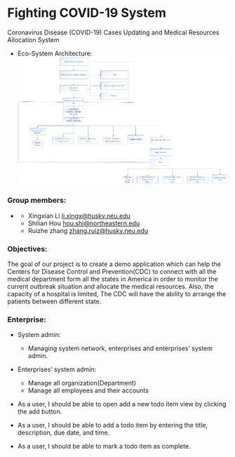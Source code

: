 # Fighting COVID-19 System
Coronavirus Disease (COVID-19) Cases Updating and Medical Resources Allocation System

- Eco-System Architecture:
![image](https://github.com/Houshilian/Fighting-COVID-19-System/blob/main/Architecture.png)
### Group members: 
- * Xingxian Li   li.xingx@husky.neu.edu
  * Shilian Hou   hou.shi@northeastern.edu
  * Ruizhe zhang  zhang.ruiz@husky.neu.edu

### Objectives:
The goal of our project is to create a demo application which can help the Centers for Disease Control and Prevention(CDC) to connect with all the medical department form all the states in America in order to monitor the current outbreak situation and allocate the medical resources. Also, the capacity of a hospital is limited, The CDC will have the ability to arrange the patients between different state.

### Enterprise: 
- System admin:
  * Managing system network, enterprises and enterprises’ system admin.

- Enterprises’ system admin:
  * Manage all organization(Department)
  * Manage all employees  and their accounts

- As a user, I should be able to open add a new todo item view by clicking the add button.
- As a user, I should be able to add a todo item by entering the title, description, due date, and time.
- As a user, I should be able to mark a todo item as complete.
